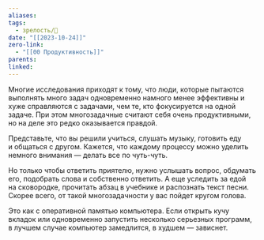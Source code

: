 ```yaml
---
aliases: 
tags:
  - зрелость/🌱
date: "[[2023-10-24]]"
zero-link:
  - "[[00 Продуктивность]]"
parents: 
linked:
---
```

Многие исследования приходят к тому, что люди, которые пытаются выполнять много задач одновременно намного менее эффективны и хуже справляются с задачами, чем те, кто фокусируется на одной задаче. При этом многозадачные считают себя очень продуктивными, но на деле это редко оказывается правдой.

Представьте, что вы решили учиться, слушать музыку, готовить еду и общаться с другом. Кажется, что каждому процессу можно уделить немного внимания — делать все по чуть-чуть.

Но только чтобы ответить приятелю, нужно услышать вопрос, обдумать его, подобрать слова и собственно ответить. А еще уследить за едой на сковородке, прочитать абзац в учебнике и распознать текст песни. Скорее всего, от такой многозадачности у вас пойдет кругом голова.

Это как с оперативной памятью компьютера. Если открыть кучу вкладок или одновременно запустить несколько серьезных программ, в лучшем случае компьютер замедлится, в худшем — зависнет.